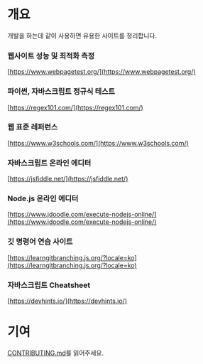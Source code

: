 # 개요

개발을 하는데 같이 사용하면 유용한 사이트를 정리합니다.

### 웹사이트 성능 및 최적화 측정
[https://www.webpagetest.org/](https://www.webpagetest.org/)

### 파이썬, 자바스크립트 정규식 테스트
[https://regex101.com/](https://regex101.com/)

### 웹 표준 레퍼런스
[https://www.w3schools.com/](https://www.w3schools.com/)

### 자바스크립트 온라인 에디터
[https://jsfiddle.net/](https://jsfiddle.net/)

### Node.js 온라인 에디터
[https://www.jdoodle.com/execute-nodejs-online/](https://www.jdoodle.com/execute-nodejs-online/)

### 깃 명령어 연습 사이트
[https://learngitbranching.js.org/?locale=ko](https://learngitbranching.js.org/?locale=ko)

### 자바스크립트 Cheatsheet
[https://devhints.io/](https://devhints.io/)

# 기여
[CONTRIBUTING.md](https://github.com/pjs21s/useful-site-to-develop/blob/main/CONTRIBUTING.md)를 읽어주세요.

